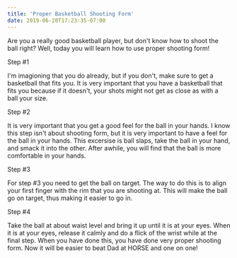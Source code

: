 ```yaml
---
title: 'Proper Basketball Shooting Form'
date: 2019-06-20T17:23:35-07:00
---
```


Are you a really good basketball player, but don't know how to shoot the ball right? Well, today you will learn how to use proper shooting form!

Step #1

I'm imagioning that you do already, but if you don't, make sure to get a basketball that fits you. It is very important that you have a basketball that fits you because if it doesn't, your shots might not get as close as with a ball your size.

Step #2

It is very important that you get a good feel for the ball in your hands. I know this step isn't about shooting form, but it is very important to have a feel for the ball in your hands. This excersise is ball slaps, take the ball in your hand, and smack it into the other. After awhile, you will find that the ball is more comfortable in your hands.

Step #3

For step #3 you need to get the ball on target. The way to do this is to align your first finger with the rim that you are shooting at. This will make the ball go on target, thus making it easier to go in.

Step #4

Take the ball at about waist level and bring it up until it is at your eyes. When it is at your eyes, release it calmly and do a flick of the wrist while at the final step. When you have done this, you have done very proper shooting form. Now it will be easier to beat Dad at HORSE and one on one!

